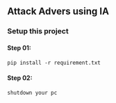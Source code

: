 ## Attack Advers using IA

### Setup this project

#### Step 01:
    pip install -r requirement.txt

#### Step 02:
    shutdown your pc
